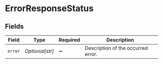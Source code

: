 # ErrorResponseStatus


## Fields

| Field                              | Type                               | Required                           | Description                        |
| ---------------------------------- | ---------------------------------- | ---------------------------------- | ---------------------------------- |
| `error`                            | *Optional[str]*                    | :heavy_minus_sign:                 | Description of the occurred error. |